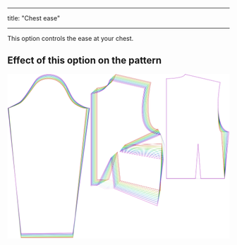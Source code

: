 - - -
title: "Chest ease"
- - -

This option controls the ease at your chest.

## Effect of this option on the pattern

![This image shows the effect of this option by superimposing several variants that have a different value for this option](breanna_chestease_sample.svg "Effect of this option on the pattern")
